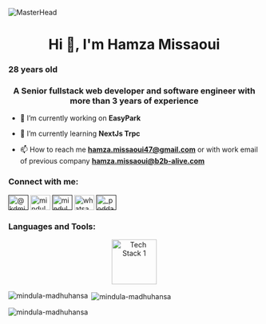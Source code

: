 ![MasterHead](https://art.pixilart.com/cb97514d85c12ba.gif)
<h1 align="center">Hi 👋, I'm Hamza Missaoui</h1>
<h3>28 years old</h3>
<h3 align="center">A Senior fullstack web developer and software engineer 
with more than 3 years of experience</h3>

[//]: # (<p align="left"> <img src="https://komarev.com/ghpvc/?username=mindula-madhuhansa&label=Profile%20views&color=0e75b6&style=flat" alt="mindula-madhuhansa" /> </p>)

[//]: # (<p align="left"> <a href="https://github.com/ryo-ma/github-profile-trophy"><img src="https://github-profile-trophy.vercel.app/?username=mindula-madhuhansa" alt="mindula-madhuhansa" /></a> </p>)

- 🔭 I’m currently working on **EasyPark**

- 🌱 I’m currently learning **NextJs Trpc**

- 📫 How to reach me **hamza.missaoui47@gmail.com** or with work email of previous company **hamza.missaoui@b2b-alive.com** 

<h3 align="left">Connect with me:</h3>
<p align="left">
<a href="" target=""><img align="center" src="https://raw.githubusercontent.com/rahuldkjain/github-profile-readme-generator/master/src/images/icons/Social/twitter.svg" alt="@kdmindulamc" height="30" width="40" /></a>
<a href="https://www.linkedin.com/in/hamza-missewi/" target="blank"><img align="center" src="https://raw.githubusercontent.com/rahuldkjain/github-profile-readme-generator/master/src/images/icons/Social/linked-in-alt.svg" alt="mindula-madhuhansa" height="30" width="40" /></a>
<a href="" target=""><img align="center" src="https://raw.githubusercontent.com/rahuldkjain/github-profile-readme-generator/master/src/images/icons/Social/instagram.svg" alt="mindula._" height="30" width="40" /></a>
<a href="https://wa.me/+21656062266?text=this is my phone number only 
available for job services" target="blank"><img align="center" 
src="https://store-images.s-microsoft.com/image/apps.8453.13655054093851568.
4a371b72-2ce8-4bdb-9d83-be49894d3fa0.7f3687b9-847d-4f86-bb5c-c73259e2b38e" 
alt="whatsapp" height="30" width="40" /></a>
<a href="" target=""><img align="center" src="https://raw.githubusercontent.com/rahuldkjain/github-profile-readme-generator/master/src/images/icons/Social/discord.svg" alt="_podda_" height="30" width="40" /></a>
</p>

<h3 align="left">Languages and Tools:</h3>

<div align="center">
  <img src="https://skillicons.dev/icons?i=js,ts,python,java,spring,react,
nextjs,nodejs,express,mongodb,mysql,tailwind,redis,elasticsearch,prisma,
firebase,supabase,postman,
github" height="90" alt="Tech Stack 1" />
</div>


<p><img align="left" src="https://github-readme-stats.vercel.app/api/top-langs?username=mindula-madhuhansa&show_icons=true&locale=en&layout=compact" alt="mindula-madhuhansa" /></p>

<p>&nbsp;<img align="center" src="https://github-readme-stats.vercel.app/api?username=mindula-madhuhansa&show_icons=true&locale=en" alt="mindula-madhuhansa" /></p>

<p><img align="center" src="https://github-readme-streak-stats.herokuapp.com/?user=mindula-madhuhansa&" alt="mindula-madhuhansa" /></p>
